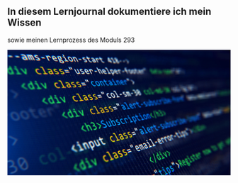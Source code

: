 ## In diesem Lernjournal dokumentiere ich mein Wissen
sowie meinen Lernprozess des Moduls 293

![Bild HTML](/Sonstiges/imgs/html.jpeg)
